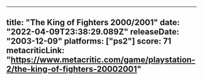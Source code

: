
---
title: "The King of Fighters 2000/2001"
date: "2022-04-09T23:38:29.089Z"
releaseDate: "2003-12-09"
platforms: ["ps2"]
score: 71
metacriticLink: "https://www.metacritic.com/game/playstation-2/the-king-of-fighters-20002001"
---

